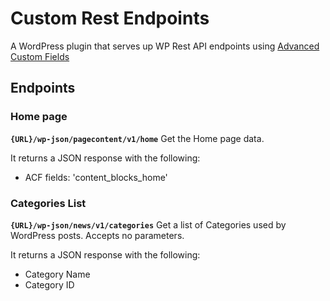 # Custom Rest Endpoints

A WordPress plugin that serves up WP Rest API endpoints using [Advanced Custom Fields](https://www.advancedcustomfields.com)

## Endpoints

### Home page
**`{URL}/wp-json/pagecontent/v1/home`**
Get the Home page data.

It returns a JSON response with the following:
- ACF fields: 'content_blocks_home'

### Categories List
**`{URL}/wp-json/news/v1/categories`**
Get a list of Categories used by WordPress posts. Accepts no parameters.

It returns a JSON response with the following:
- Category Name
- Category ID